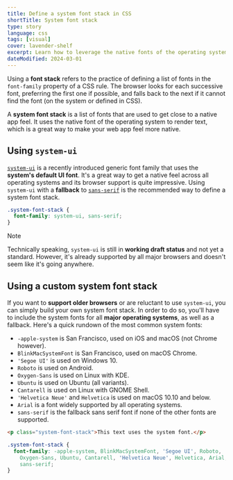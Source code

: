 ```yaml
---
title: Define a system font stack in CSS
shortTitle: System font stack
type: story
language: css
tags: [visual]
cover: lavender-shelf
excerpt: Learn how to leverage the native fonts of the operating system to get close to a native app feel.
dateModified: 2024-03-01
---
```


Using a **font stack** refers to the practice of defining a list of fonts in the `font-family` property of a CSS rule. The browser looks for each successive font, preferring the first one if possible, and falls back to the next if it cannot find the font (on the system or defined in CSS).

A **system font stack** is a list of fonts that are used to get close to a native app feel. It uses the native font of the operating system to render text, which is a great way to make your web app feel more native.

## Using `system-ui`

[`system-ui`](https://developer.mozilla.org/en-US/docs/Web/CSS/font-family#system-ui) is a recently introduced generic font family that uses the **system's default UI font**. It's a great way to get a native feel across all operating systems and its browser support is quite impressive. Using `system-ui` with a **fallback** to [`sans-serif`](https://developer.mozilla.org/en-US/docs/Web/CSS/font-family#sans-serif) is the recommended way to define a system font stack.

```css
.system-font-stack {
  font-family: system-ui, sans-serif;
}
```

> [!NOTE]
>
> Technically speaking, `system-ui` is still in **working draft status** and not yet a standard. However, it's already supported by all major browsers and doesn't seem like it's going anywhere.

## Using a custom system font stack

If you want to **support older browsers** or are reluctant to use `system-ui`, you can simply build your own system font stack. In order to do so, you'll have to include the system fonts for all **major operating systems**, as well as a fallback. Here's a quick rundown of the most common system fonts:

- `-apple-system` is San Francisco, used on iOS and macOS (not Chrome however).
- `BlinkMacSystemFont` is San Francisco, used on macOS Chrome.
- `'Segoe UI'` is used on Windows 10.
- `Roboto` is used on Android.
- `Oxygen-Sans` is used on Linux with KDE.
- `Ubuntu` is used on Ubuntu (all variants).
- `Cantarell` is used on Linux with GNOME Shell.
- `'Helvetica Neue'` and `Helvetica` is used on macOS 10.10 and below.
- `Arial` is a font widely supported by all operating systems.
- `sans-serif` is the fallback sans serif font if none of the other fonts are supported.

```html
<p class="system-font-stack">This text uses the system font.</p>
```

```css
.system-font-stack {
  font-family: -apple-system, BlinkMacSystemFont, 'Segoe UI', Roboto,
    Oxygen-Sans, Ubuntu, Cantarell, 'Helvetica Neue', Helvetica, Arial,
    sans-serif;
}
```
